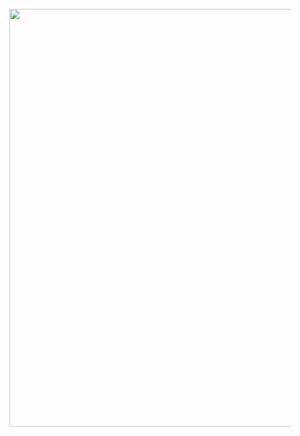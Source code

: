 <p align="center">
<img src="https://i.ibb.co/GJ7yjQs/messenger-clone.png" width="1427px" height="748px">
</p>
